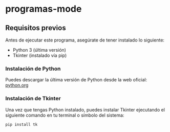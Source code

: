 # programas-mode

## Requisitos previos

Antes de ejecutar este programa, asegúrate de tener instalado lo siguiente:

- Python 3 (última versión)
- Tkinter (instalado vía pip)

### Instalación de Python

Puedes descargar la última versión de Python desde la web oficial: [python.org](https://www.python.org/downloads/)

### Instalación de Tkinter

Una vez que tengas Python instalado, puedes instalar Tkinter ejecutando el siguiente comando en tu terminal o símbolo del sistema:

  ```
  pip install tk
  ```
